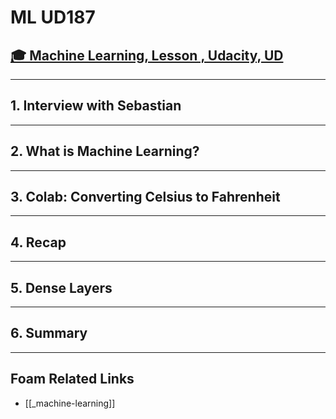# ML UD187

## [🎓 Machine Learning, Lesson , Udacity, UD]()

---

## **1. Interview with Sebastian**

---

## **2. What is Machine Learning?**

---

## **3. Colab: Converting Celsius to Fahrenheit**

---

## **4. Recap**

---

## **5. Dense Layers**

---

## **6. Summary**

---

## Foam Related Links

- [[_machine-learning]]
